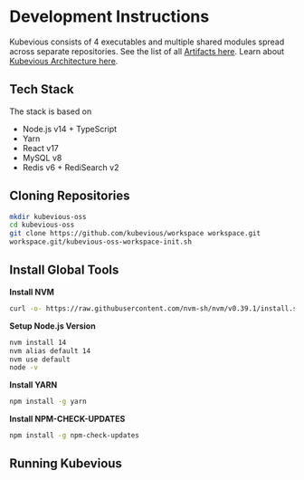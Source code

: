 # Development Instructions
Kubevious consists of 4 executables and multiple shared modules spread across separate repositories. See the list of all [Artifacts here](ARTIFACTS.md). Learn about [Kubevious Architecture here](ARCHITECTURE.md).

## Tech Stack
The stack is based on
- Node.js v14 + TypeScript
- Yarn
- React v17
- MySQL v8
- Redis v6 + RediSearch v2

## Cloning Repositories
```sh
mkdir kubevious-oss
cd kubevious-oss
git clone https://github.com/kubevious/workspace workspace.git
workspace.git/kubevious-oss-workspace-init.sh
```

## Install Global Tools
**Install NVM**
```sh
curl -o- https://raw.githubusercontent.com/nvm-sh/nvm/v0.39.1/install.sh | bash
```

**Setup Node.js Version**
```sh
nvm install 14
nvm alias default 14
nvm use default
node -v
```

**Install YARN**
```sh
npm install -g yarn
```

**Install NPM-CHECK-UPDATES**
```sh
npm install -g npm-check-updates
```

## Running Kubevious

